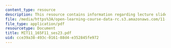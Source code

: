 ```yaml
---
content_type: resource
description: This resource contains information regarding lecture slides.
file: /media/https%3A/open-learning-course-data-rc.s3.amazonaws.com/11-165-infrastructure-and-energy-technology-challenges-fall-2011/cce39a38493c016188d4e352845fe972_MIT11_165F11_ses23.pdf
file_type: application/pdf
resourcetype: Document
title: MIT11_165F11_ses23.pdf
uid: cce39a38-493c-0161-88d4-e352845fe972
---
```

